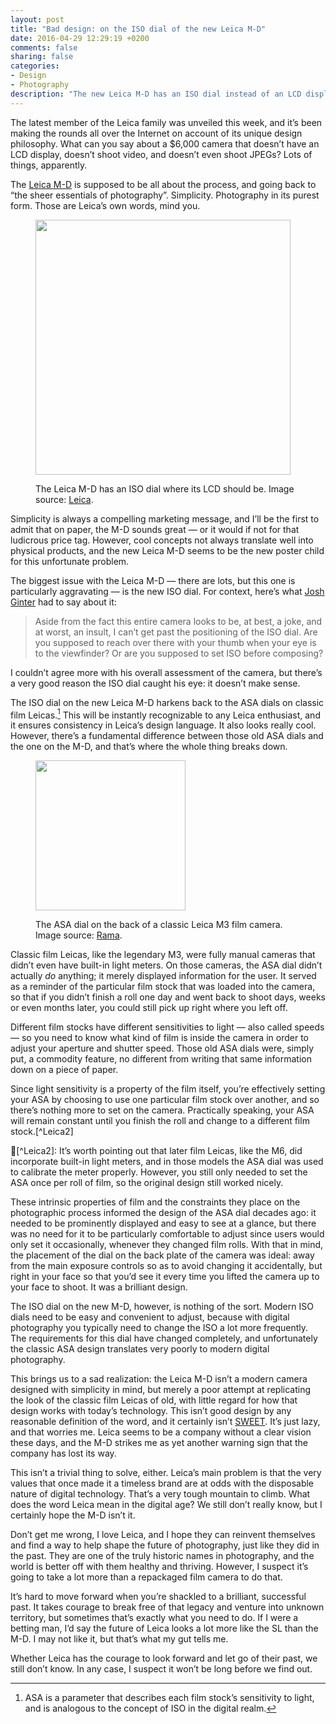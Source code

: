 ```yaml
---
layout: post
title: "Bad design: on the ISO dial of the new Leica M-D"
date: 2016-04-29 12:29:19 +0200
comments: false
sharing: false
categories: 
- Design
- Photography
description: "The new Leica M-D has an ISO dial instead of an LCD display. It’s supposed to harken back to the old film cameras that launched Leica into superstardom, but instead it is a perfect example of bad design."
---
```


The latest member of the Leica family was unveiled this week, and it’s been making the rounds all over the Internet on account of its unique design philosophy. What can you say about a $6,000 camera that doesn’t have an LCD display, doesn’t shoot video, and doesn’t even shoot JPEGs? Lots of things, apparently.

The [Leica M-D](https://en.leica-camera.com/Photography/Leica-M/Leica-M-D) is supposed to be all about the process, and going back to “the sheer essentials of photography”. Simplicity. Photography in its purest form. Those are Leica’s own words, mind you.

<figure>
<img src="https://farm2.staticflickr.com/1476/26683227456_3d12295c81_o.png" width="408"/>
<p class="photo-credit">The Leica M-D has an ISO dial where its LCD should be. Image source: <a href="https://en.leica-camera.com/Photography/Leica-M/Leica-M-D">Leica</a>.</p>
</figure>

Simplicity is always a compelling marketing message, and I’ll be the first to admit that on paper, the M-D sounds great — or it would if not for that ludicrous price tag. However, cool concepts not always translate well into physical products, and the new Leica M-D seems to be the new poster child for this unfortunate problem.

The biggest issue with the Leica M-D — there are lots, but this one is particularly aggravating — is the new ISO dial. For context, here’s what [Josh Ginter](http://thenewsprint.co/2016/04/28/leica-announces-the-leica-m-d-typ-262/) had to say about it:

> Aside from the fact this entire camera looks to be, at best, a joke, and at worst, an insult, I can’t get past the positioning of the ISO dial. Are you supposed to reach over there with your thumb when your eye is to the viewfinder? Or are you supposed to set ISO before composing?

I couldn’t agree more with his overall assessment of the camera, but there’s a very good reason the ISO dial caught his eye: it doesn’t make sense.

The ISO dial on the new Leica M-D harkens back to the ASA dials on classic film Leicas.[^Leica1] This will be instantly recognizable to any Leica enthusiast, and it ensures consistency in Leica’s design language. It also looks really cool. However, there’s a fundamental difference between those old ASA dials and the one on the M-D, and that’s where the whole thing breaks down.

[^Leica1]: ASA is a parameter that describes each film stock’s sensitivity to light, and is analogous to the concept of ISO in the digital realm.

<figure>
<img src="https://farm2.staticflickr.com/1563/26437093280_a99d575f80_o.jpg" width="240"/>
<p class="photo-credit">The ASA dial on the back of a classic Leica M3 film camera. Image source: <a href="https://en.wikipedia.org/wiki/Leica_M3#/media/File:Leica_M3_mg_3628.jpg">Rama</a>.</p>
</figure>

Classic film Leicas, like the legendary M3, were fully manual cameras that didn’t even have built-in light meters. On those cameras, the ASA dial didn’t actually _do_ anything; it merely displayed information for the user. It served as a reminder of the particular film stock that was loaded into the camera, so that if you didn’t finish a roll one day and went back to shoot days, weeks or even months later, you could still pick up right where you left off. 

Different film stocks have different sensitivities to light — also called speeds — so you need to know what kind of film is inside the camera in order to adjust your aperture and shutter speed. Those old ASA dials were, simply put, a commodity feature, no different from writing that same information down on a piece of paper.

Since light sensitivity is a property of the film itself, you’re effectively setting your ASA by choosing to use one particular film stock over another, and so there’s nothing more to set on the camera. Practically speaking, your ASA will remain constant until you finish the roll and change to a different film stock.[^Leica2]

[^Leica2]: It’s worth pointing out that later film Leicas, like the M6, did incorporate built-in light meters, and in those models the ASA dial was used to calibrate the meter properly. However, you still only needed to set the ASA once per roll of film, so the original design still worked nicely.

These intrinsic properties of film and the constraints they place on the photographic process informed the design of the ASA dial decades ago: it needed to be prominently displayed and easy to see at a glance, but there was no need for it to be particularly comfortable to adjust since users would only set it occasionally, whenever they changed film rolls. With that in mind, the placement of the dial on the back plate of the camera was ideal: away from the main exposure controls so as to avoid changing it accidentally, but right in your face so that you’d see it every time you lifted the camera up to your face to shoot. It was a brilliant design.

The ISO dial on the new M-D, however, is nothing of the sort. Modern ISO dials need to be easy and convenient to adjust, because with digital photography you typically need to change the ISO a lot more frequently. The requirements for this dial have changed completely, and unfortunately the classic ASA design translates very poorly to modern digital photography. 

This brings us to a sad realization: the Leica M-D isn’t a modern camera designed with simplicity in mind, but merely a poor attempt at replicating the look of the classic film Leicas of old, with little regard for how that design works with today’s technology. This isn’t good design by any reasonable definition of the word, and it certainly isn’t [SWEET](http://www.stevehuffphoto.com/2016/04/28/the-new-leica-m-the-leica-m-d-without-rear-lcd-back-to-basics/). It’s just lazy, and that worries me. Leica seems to be a company without a clear vision these days, and the M-D strikes me as yet another warning sign that the company has lost its way.

This isn’t a trivial thing to solve, either. Leica’s main problem is that the very values that once made it a timeless brand are at odds with the disposable nature of digital technology. That’s a very tough mountain to climb. What does the word Leica mean in the digital age? We still don’t really know, but I certainly hope the M-D isn’t it.

Don’t get me wrong, I love Leica, and I hope they can reinvent themselves and find a way to help shape the future of photography, just like they did in the past. They are one of the truly historic names in photography, and the world is better off with them healthy and thriving. However, I suspect it’s going to take a lot more than a repackaged film camera to do that.

It’s hard to move forward when you’re shackled to a brilliant, successful past. It takes courage to break free of that legacy and venture into unknown territory, but sometimes that’s exactly what you need to do. If I were a betting man, I’d say the future of Leica looks a lot more like the SL than the M-D. I may not like it, but that’s what my gut tells me.

Whether Leica has the courage to look forward and let go of their past, we still don’t know. In any case, I suspect it won’t be long before we find out.
